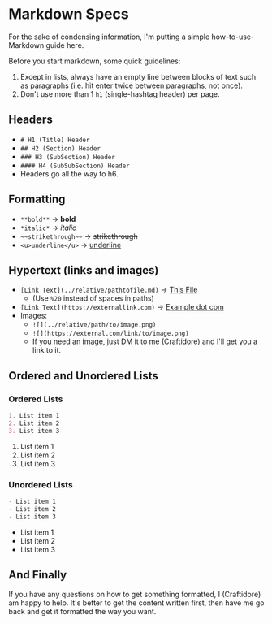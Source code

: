 # Markdown Specs

For the sake of condensing information, I'm putting a simple how-to-use-Markdown guide here.

Before you start markdown, some quick guidelines:

1. Except in lists, always have an empty line between blocks of text such as paragraphs (i.e. hit enter twice between paragraphs, not once).
2. Don't use more than 1 `h1` (single-hashtag header) per page. 

## Headers

- `# H1 (Title) Header`
- `## H2 (Section) Header`
- `### H3 (SubSection) Header`
- `#### H4 (SubSubSection) Header`
- Headers go all the way to h6.

## Formatting

- `**bold**` → **bold**
- `*italic*` → *italic*
- `~~strikethrough~~` → ~~strikethrough~~
- `<u>underline</u>` → <u>underline</u>

## Hypertext (links and images)

- `[Link Text](../relative/pathtofile.md)` → [This File](./00.02%20Markdown%20Specs.md)
  - (Use `%20` instead of spaces in paths)
- `[Link Text](https://externallink.com)` → [Example dot com](https://example.com)
- Images: 
  - `![](../relative/path/to/image.png)`
  - `![](https://external.com/link/to/image.png)`
  - If you need an image, just DM it to me (Craftidore) and I'll get you a link to it. 

## Ordered and Unordered Lists

### Ordered Lists

```markdown
1. List item 1
2. List item 2
3. List item 3
```

1. List item 1
2. List item 2
3. List item 3

### Unordered Lists

```markdown
- List item 1
- List item 2
- List item 3
```

- List item 1
- List item 2
- List item 3

## And Finally

If you have any questions on how to get something formatted, I (Craftidore) am happy to help. It's better to get the content written first, then have me go back and get it formatted the way you want. 